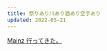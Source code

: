 ```yaml
---
title: 祭りあり川あり酒あり空手あり
updated: 2022-05-21
---
```


[Mainz 行ってきた。](https://sotaro.io/travel/2022-05-21-mainz)
